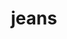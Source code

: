 ---
layout: objects
title: jeans
emoji: jeans
permalink: 👖.html
image: assets/img/3moji/jeans.png
---